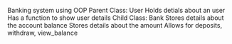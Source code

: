 Banking system using OOP
Parent Class: User
Holds detials about an user
Has a function to show user details
Child Class: Bank
Stores details about the account balance
Stores details about the amount
Allows for deposits, withdraw, view_balance
